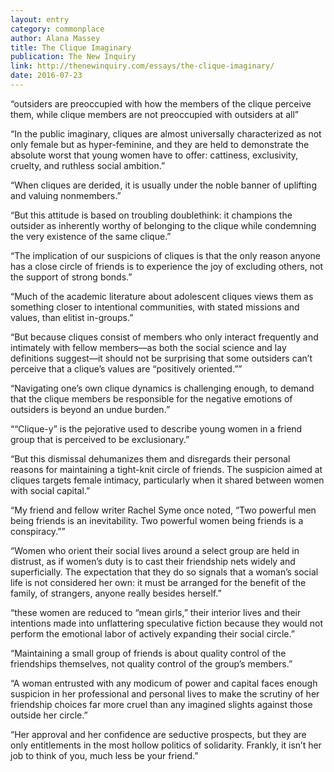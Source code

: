```yaml
---
layout: entry
category: commonplace
author: Alana Massey
title: The Clique Imaginary
publication: The New Inquiry
link: http://thenewinquiry.com/essays/the-clique-imaginary/
date: 2016-07-23
---
```


“outsiders are preoccupied with how the members of the clique perceive them, while clique members are not preoccupied with outsiders at all”

“In the public imaginary, cliques are almost universally characterized as not only female but as hyper-feminine, and they are held to demonstrate the absolute worst that young women have to offer: cattiness, exclusivity, cruelty, and ruthless social ambition.”

“When cliques are derided, it is usually under the noble banner of uplifting and valuing nonmembers.”

“But this attitude is based on troubling doublethink: it champions the outsider as inherently worthy of belonging to the clique while condemning the very existence of the same clique.”

“The implication of our suspicions of cliques is that the only reason anyone has a close circle of friends is to experience the joy of excluding others, not the support of strong bonds.”

“Much of the academic literature about adolescent cliques views them as something closer to intentional communities, with stated missions and values, than elitist in-groups.”

“But because cliques consist of members who only interact frequently and intimately with fellow members—as both the social science and lay definitions suggest—it should not be surprising that some outsiders can’t perceive that a clique’s values are “positively oriented.””

“Navigating one’s own clique dynamics is challenging enough, to demand that the clique members be responsible for the negative emotions of outsiders is beyond an undue burden.”

““Clique-y” is the pejorative used to describe young women in a friend group that is perceived to be exclusionary.”

“But this dismissal dehumanizes them and disregards their personal reasons for maintaining a tight-knit circle of friends. The suspicion aimed at cliques targets female intimacy, particularly when it shared between women with social capital.”

“My friend and fellow writer Rachel Syme once noted, “Two powerful men being friends is an inevitability. Two powerful women being friends is a conspiracy.””

“Women who orient their social lives around a select group are held in distrust, as if women’s duty is to cast their friendship nets widely and superficially. The expectation that they do so signals that a woman’s social life is not considered her own: it must be arranged for the benefit of the family, of strangers, anyone really besides herself.”

“these women are reduced to “mean girls,” their interior lives and their intentions made into unflattering speculative fiction because they would not perform the emotional labor of actively expanding their social circle.”

“Maintaining a small group of friends is about quality control of the friendships themselves, not quality control of the group’s members.”

“A woman entrusted with any modicum of power and capital faces enough suspicion in her professional and personal lives to make the scrutiny of her friendship choices far more cruel than any imagined slights against those outside her circle.”

“Her approval and her confidence are seductive prospects, but they are only entitlements in the most hollow politics of solidarity. Frankly, it isn’t her job to think of you, much less be your friend.”
